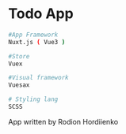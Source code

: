 # Todo App


```bash
#App Framework
Nuxt.js ( Vue3 )

#Store
Vuex

#Visual framework
Vuesax

# Styling lang
SCSS
```

App written by Rodion Hordiienko

